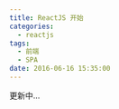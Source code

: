 ```yaml
---
title: ReactJS 开始
categories:
  - reactjs
tags:
  - 前端
  - SPA
date: 2016-06-16 15:35:00
---
```

更新中...